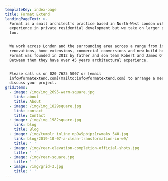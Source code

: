 ```yaml
---
templateKey: index-page
title: Format Extend
landingPageText: >-
  Format is a small architect’s practice based in North-West London with great
  experience in private residential development but we take on larger projects
  too. 


  We work across London and the surrounding area across a range from internal
  renovations, home extensions, commercial conversions and new build houses.
  Format was founded in 2012 by father and son team Robert and James O’Hara.
  Between them they have over 45 years architectural experience. 


  Please call us on 020 7625 5007 or [email
  info@formatextend.com](mailto:info@formatextend.com) to arrange a meeting and
  discuss your project.
gridItems:
  - image: /img/img_2695-warm-square.jpg
    link: about
    title: About
  - image: /img/img_1829square.jpg
    link: contact
    title: Contact
  - image: /img/img_1982square.jpg
    link: blog
    title: Blog
  - image: /img/tumblr_inline_np9w9pbjpz1rwmaks_540.jpg
    link: blog/2019-10-07-a-clean-transformation-in-w9/
    title: ' '
  - image: /img/rear-elevation-completion-official-shots.jpg
    title: ' '
  - image: /img/rear-square.jpg
    title: ' '
  - image: /img/grid-3.jpg
    title: ' '
---
```


